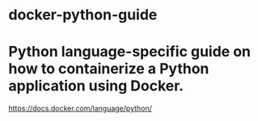 # docker-python-guide
# Python language-specific guide on how to containerize a Python application using Docker.
https://docs.docker.com/language/python/
